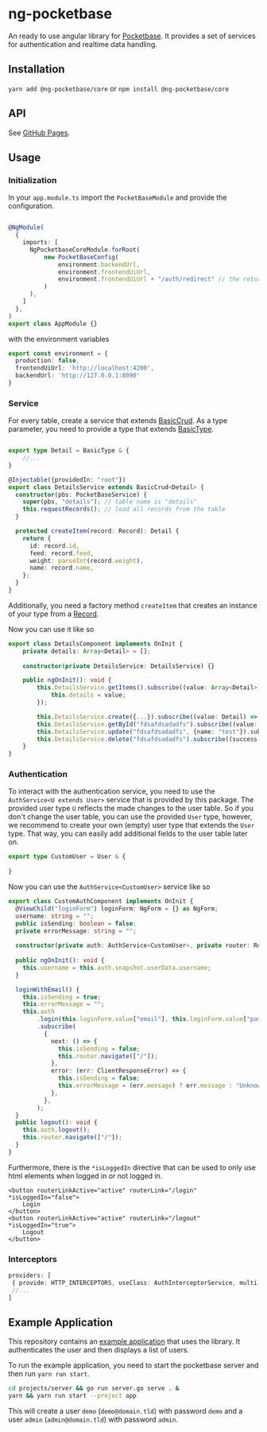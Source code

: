 # ng-pocketbase

An ready to use angular library for [Pocketbase](https://pocketbase.io).
It provides a set of services for authentication and realtime data handling.

## Installation
`yarn add @ng-pocketbase/core` or `npm install @ng-pocketbase/core`

## API

See [GitHub Pages](https://alexander-lindner.github.io/ng-pocketbase-core).

## Usage

### Initialization
In your `app.module.ts` import the `PocketBaseModule` and provide the configuration.
```typescript

@NgModule(
  {
    imports: [
      NgPocketbaseCoreModule.forRoot(
          new PocketBaseConfig(
              environment.backendUrl, 
              environment.frontendUiUrl,
              environment.frontendUiUrl + "/auth/redirect" // the return url for oauth2 logins
          )
      ),
    ]
  },
)
export class AppModule {}
```
with the environment variables
```typescript
export const environment = {
  production: false,
  frontendUiUrl: 'http://localhost:4200',
  backendUrl: 'http://127.0.0.1:8090'
}
```
### Service
For every table, create a service that extends [BasicCrud<TYPE>](https://alexander-lindner.github.io/ng-pocketbase-core/classes/basiccrud.html).
As a type parameter, you need to provide a type that extends [BasicType](https://alexander-lindner.github.io/ng-pocketbase-core/interfaces/basictype.html).
```typescript

export type Detail = BasicType & {
    //...
}

@Injectable({providedIn: "root"})
export class DetailsService extends BasicCrud<Detail> {
  constructor(pbs: PocketBaseService) {
    super(pbs, "details"); // table name is "details"
    this.requestRecords(); // load all records from the table 
  }

  protected createItem(record: Record): Detail {
    return {
      id: record.id,
      feed: record.feed,
      weight: parseInt(record.weight),
      name: record.name,
    };
  }
}
```
Additionally, you need a factory method `createItem` that creates an instance of your type from a [Record](https://alexander-lindner.github.io/ng-pocketbase-core/interfaces/record.html).

Now you can use it like so

```typescript
export class DetailsComponent implements OnInit {
    private details: Array<Detail> = [];
    
    constructor(private DetailsService: DetailsService) {}

    public ngOnInit(): void {
        this.DetailsService.getItems().subscribe((value: Array<Detail>) => {
            this.details = value;
        });

        this.DetailsService.create({...}).subscribe((value: Detail) => { console.log(value.id); // fdsafdsadadfs });
        this.DetailsService.getById("fdsafdsadadfs").subscribe((value: Detail) => { });
        this.DetailsService.update("fdsafdsadadfs", {name: "test"}).subscribe((value: Detail) => { });
        this.DetailsService.delete("fdsafdsadadfs").subscribe((success: boolean) => { });
    }
}
```
### Authentication

To interact with the authentication service, you need to use the `AuthService<U extends User>` service that is provided by this package.
The provided user type `U` reflects the made changes to the user table.
So if you don't change the user table, you can use the provided `User` type, however, we recommend to create your own (empty) user type that extends the `User` type.
That way, you can easily add additional fields to the user table later on.
```typescript
export type CustomUser = User & {
    
}
```
Now you can use the `AuthService<CustomUser>` service like so

```typescript
export class CustomAuthComponent implements OnInit {
  @ViewChild("loginForm") loginForm: NgForm = {} as NgForm;
  username: string = "";
  public isSending: boolean = false;
  private errorMessage: string = "";
  
  constructor(private auth: AuthService<CustomUser>, private router: Router) {}
  
  public ngOnInit(): void {
    this.username = this.auth.snapshot.userData.username;
  }

  loginWithEmail() {
    this.isSending = true;
    this.errorMessage = "";
    this.auth
        .login(this.loginForm.value["email"], this.loginForm.value["password"])
        .subscribe(
          {
            next: () => {
              this.isSending = false;
              this.router.navigate(["/"]);
            },
            error: (err: ClientResponseError) => {
              this.isSending = false;
              this.errorMessage = (err.message) ? err.message : "Unknown error";
            },
          },
        );
  }
  public logout(): void {
    this.auth.logout();
    this.router.navigate(["/"]);
  }
}
```
Furthermore, there is the `*isLoggedIn` directive that can be used to only use html elements when logged in or not logged in.
```angular2html
<button routerLinkActive="active" routerLink="/login" *isLoggedIn="false">
    Login
</button>
<button routerLinkActive="active" routerLink="/logout" *isLoggedIn="true">
    Logout
</button>
```

### Interceptors
```typescript
providers: [
 { provide: HTTP_INTERCEPTORS, useClass: AuthInterceptorService, multi: true },
 //...
]
```
## Example Application

This repository contains an [example application](projects/app) that uses the library.
It authenticates the user and then displays a list of users.

To run the example application, you need to start the pocketbase server and then run `yarn run start`.

```bash
cd projects/server && go run server.go serve . &
yarn && yarn run start --project app
```
This will create a user `demo` (`demo@domain.tld`) with password `demo` and a user `admin` (`admin@domain.tld`) with password `admin`.
